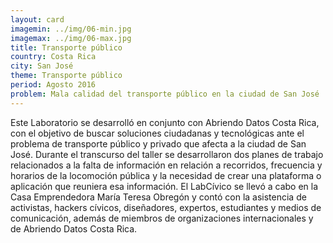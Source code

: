 ```yaml
---
layout: card
imagemin: ../img/06-min.jpg
imagemax: ../img/06-max.jpg
title: Transporte público
country: Costa Rica
city: San José
theme: Transporte público
period: Agosto 2016
problem: Mala calidad del transporte público en la ciudad de San José
---
```


Este Laboratorio se desarrolló en conjunto con Abriendo Datos Costa Rica, con el objetivo de buscar soluciones ciudadanas y tecnológicas ante el problema de transporte público y privado que afecta a la ciudad de San José. Durante el transcurso del taller se desarrollaron dos planes de trabajo relacionados a la falta de información en relación a recorridos, frecuencia y horarios de la locomoción pública y la necesidad de crear una plataforma o aplicación que reuniera esa información. El LabCívico se llevó a cabo en la Casa Emprendedora María Teresa Obregón y contó con la asistencia de activistas, hackers cívicos, diseñadores, expertos, estudiantes y medios de comunicación, además de miembros de organizaciones internacionales y de Abriendo Datos Costa Rica.
